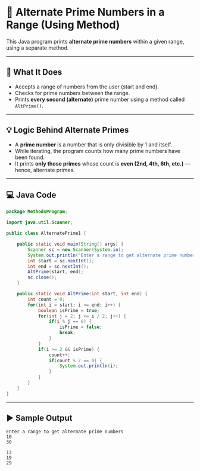 # 🔢 Alternate Prime Numbers in a Range (Using Method)

This Java program prints **alternate prime numbers** within a given range, using a separate method.

---

## 📘 What It Does

- Accepts a range of numbers from the user (start and end).
- Checks for prime numbers between the range.
- Prints **every second (alternate)** prime number using a method called `AltPrime()`.

---

## 💡 Logic Behind Alternate Primes

- A **prime number** is a number that is only divisible by 1 and itself.
- While iterating, the program counts how many prime numbers have been found.
- It prints **only those primes** whose count is **even (2nd, 4th, 6th, etc.)** — hence, alternate primes.

---

## 💻 Java Code

```java
package MethodsProgram;

import java.util.Scanner;

public class AlternatePrime1 {

	public static void main(String[] args) {
		Scanner sc = new Scanner(System.in);
		System.out.println("Enter a range to get alternate prime numbers");
		int start = sc.nextInt();
		int end = sc.nextInt();
		AltPrime(start, end);
		sc.close();
	}

	public static void AltPrime(int start, int end) {
		int count = 0;
		for(int i = start; i <= end; i++) {
			boolean isPrime = true;
			for(int j = 2; j <= i / 2; j++) {
				if(i % j == 0) {
					isPrime = false;
					break;
				}
			}
			if(i >= 2 && isPrime) {
				count++;
				if(count % 2 == 0) {
					System.out.println(i);
				}
			}
		}
	}
}
```
---
## ▶️ Sample Output
```
Enter a range to get alternate prime numbers
10
30

13
19
29
```

